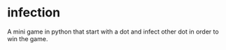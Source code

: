 # infection
A mini game in python that start with a dot and infect other dot in order to win the game.
